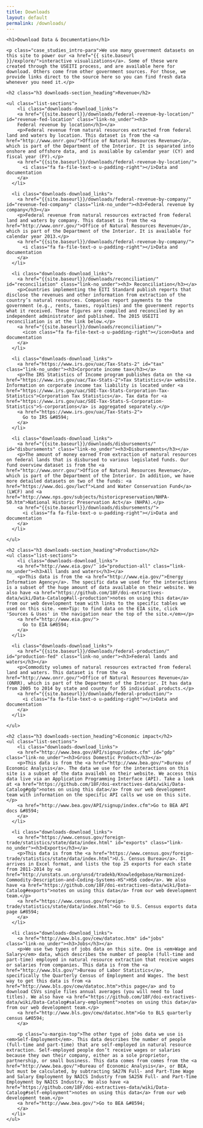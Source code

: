 ```yaml
---
title: Downloads
layout: default
permalink: /downloads/
---
```



<div class="container-outer container-padded">

  <article class="container-left-7 downloads">

    <h1>Download Data & Documentation</h1>

    <p class="case_studies_intro-para">We use many government datasets on this site to power our <a href="{{ site.baseurl }}/explore/">interactive visualizations</a>. Some of these were created through the USEITI process, and are available here for download. Others come from other government sources. For those, we provide links direct to the source here so you can find fresh data whenever you need it.</p>

    <h2 class="h3 downloads-section_heading">Revenue</h2>

    <ul class="list-sections">
    	<li class="downloads-download_links">
        <a href="{{site.baseurl}}/downloads/federal-revenue-by-location/" id="revenue-fed-location" class="link-no_under"><h3>
        Federal revenue by location</h3></a>
        <p>Federal revenue from natural resources extracted from federal land and waters by location. This dataset is from the <a href="http://www.onrr.gov/">Office of Natural Resources Revenue</a>, which is part of the Department of the Interior. It is separated into onshore and offshore data, and is available by calendar year (CY) and fiscal year (FY).</p>
        <a href="{{site.baseurl}}/downloads/federal-revenue-by-location/">
          <i class="fa fa-file-text-o u-padding-right"></i>Data and documentation
        </a>
      </li>

      <li class="downloads-download_links">
        <a href="{{site.baseurl}}/downloads/federal-revenue-by-company/" id="revenue-fed-company" class="link-no_under"><h3>Federal revenue by company</h3></a>
        <p>Federal revenue from natural resources extracted from federal land and waters by company. This dataset is from the <a href="http://www.onrr.gov/">Office of Natural Resources Revenue</a>, which is part of the Department of the Interior. It is available for calendar year 2013.</p>
        <a href="{{site.baseurl}}/downloads/federal-revenue-by-company/">
          <i class="fa fa-file-text-o u-padding-right"></i>Data and documentation
        </a>
      </li>

      <li class="downloads-download_links">
        <a href="{{site.baseurl}}/downloads/reconciliation/" id="reconciliation" class="link-no_under"><h3> Reconciliation</h3></a>
        <p>Countries implementing the EITI Standard publish reports that disclose the revenues and other information from extraction of the country’s natural resources. Companies report payments to the government (e.g., rents, taxes, royalties) and the government reports what it received. These figures are compiled and reconciled by an independent administrator and published. The 2015 USEITI reconciliation is at the link below.</p>
        <a href="{{site.baseurl}}/downloads/reconciliation/">
          <icon class="fa fa-file-text-o u-padding-right"></icon>Data and documentation
        </a>
      </li>

      <li class="downloads-download_links">
        <a href="https://www.irs.gov/uac/Tax-Stats-2" id="tax" class="link-no_under"><h3>Corporate income tax</h3></a>
        <p>The IRS Statistics of Income program publishes data on the <a href="https://www.irs.gov/uac/Tax-Stats-2">Tax Statistics</a> website. Information on corporate income tax liability is located under <a href="https://www.irs.gov/uac/SOI-Tax-Stats-Corporation-Tax-Statistics">Corporation Tax Statistics</a>. Tax data for <a href="https://www.irs.gov/uac/SOI-Tax-Stats-S-Corporation-Statistics">S-corporations</a> is aggregated separately.</p>
        <a href="https://www.irs.gov/uac/Tax-Stats-2">
          Go to IRS &#8594;
        </a>
      </li>

      <li class="downloads-download_links">
        <a href="{{site.baseurl}}/downloads/disbursements/" id="disbursements" class="link-no_under"><h3>Disbursements</h3></a>
        <p>The amount of money earned from extraction of natural resources on federal lands that is disbursed to various legislated funds. Our fund overview dataset is from the <a href="http://www.onrr.gov/">Office of Natural Resources Revenue</a>, which is part of the Department of the Interior. In addition, we have more detailed datasets on two of the funds: <a href="https://www.doi.gov/lwcf">Land and Water Conservation Fund</a> (LWCF) and <a href="http://www.nps.gov/subjects/historicpreservation/NHPA-50.htm">National Historic Preservation Act</a> (NHPA).</p>
        <a href="{{site.baseurl}}/downloads/disbursements/">
          <i class="fa fa-file-text-o u-padding-right"></i>Data and documentation
        </a>
      </li>

    </ul>

    <h2 class="h3 downloads-section_heading">Production</h2>
    <ul class="list-sections">
    	<li class="downloads-download_links">
        <a href="http://www.eia.gov/" id="production-all" class="link-no_under"><h3>All lands and waters</h3></a>
        <p>This data is from the <a href="http://www.eia.gov/">Energy Information Agency</a>. The specific data we used for the interactions is a subset of the huge amount of data available on their website. We also have <a href="https://github.com/18F/doi-extractives-data/wiki/Data-Catalog#all-production">notes on using this data</a> from our web development team with links to the specific tables we used on this site. <em>Tip: to find data on the EIA site, click 'Sources & Uses' in the navigation near the top of the site.</em></p>
        <a href="http://www.eia.gov/">
          Go to EIA &#8594;
        </a>
      </li>

      <li class="downloads-download_links">
        <a href="{{site.baseurl}}/downloads/federal-production/" id="production-fed" class="link-no_under"><h3>Federal lands and waters</h3></a>
        <p>Commodity volumes of natural resources extracted from federal land and waters. This dataset is from the <a href="http://www.onrr.gov/">Office of Natural Resources Revenue</a> (ONRR), which is part of the Department of the Interior. It has data from 2005 to 2014 by state and county for 55 individual products.</p>
        <a href="{{site.baseurl}}/downloads/federal-production/">
          <i class="fa fa-file-text-o u-padding-right"></i>Data and documentation
        </a>
      </li>

    </ul>

    <h2 class="h3 downloads-section_heading">Economic impact</h2>
    <ul class="list-sections">
    	<li class="downloads-download_links">
        <a href="http://www.bea.gov/API/signup/index.cfm" id="gdp" class="link-no_under"><h3>Gross Domestic Product</h3></a>
        <p>This data is from the <a href="http://www.bea.gov/">Bureau of Economic Analysis</a>. The data we use for the interactions on this site is a subset of the data availebl on their website. We access this data live via an Application Programming Interface (API). Take a look at <a href="https://github.com/18F/doi-extractives-data/wiki/Data-Catalog#gdp">notes on using this data</a> from our web development team with information on the specific API calls we use on this site.</p>
        <a href="http://www.bea.gov/API/signup/index.cfm">Go to BEA API docs &#8594;
        </a>
      </li>

      <li class="downloads-download_links">
        <a href="https://www.census.gov/foreign-trade/statistics/state/data/index.html" id="exports" class="link-no_under"><h3>Exports</h3></a>
        <p>This data is from the <a href="https://www.census.gov/foreign-trade/statistics/state/data/index.html">U.S. Census Bureau</a>. It arrives in Excel format, and lists the top 25 exports for each state from 2011-2014 by <a href="http://unstats.un.org/unsd/tradekb/Knowledgebase/Harmonized-Commodity-Description-and-Coding-Systems-HS">HS6 code</a>. We also have <a href="https://github.com/18F/doi-extractives-data/wiki/Data-Catalog#exports">notes on using this data</a> from our web development team.</p>
        <a href="https://www.census.gov/foreign-trade/statistics/state/data/index.html">Go to U.S. Census exports data page &#8594;
        </a>
      </li>

      <li class="downloads-download_links">
        <a href="http://www.bls.gov/cew/datatoc.htm" id="jobs" class="link-no_under"><h3>Jobs</h3></a>
        <p>We use two types of jobs data on this site. One is <em>Wage and Salary</em> data, which describes the number of people (full-time and part-time) employed in natural resource extraction that receive wages or salaries from companies. This data is from the <a href="http://www.bls.gov/">Bureau of Labor Statistics</a>, specifically the Quarterly Census of Employment and Wages. The best way to get this data is from <a href="http://www.bls.gov/cew/datatoc.htm">this page</a> and to download CSVs single files annual averages (you will need to load titles). We also have <a href="https://github.com/18F/doi-extractives-data/wiki/Data-Catalog#salary-employment">notes on using this data</a> from our web development team.</p>
        <a href="http://www.bls.gov/cew/datatoc.htm">Go to BLS quarterly census &#8594;
        </a>

        <p class="u-margin-top">The other type of jobs data we use is <em>Self-Employment</em>. This data describes the number of people (full-time and part-time) that are self-employed in natural resource extraction. Self-employed people don’t receive wages or salaries because they own their company, either as a sole proprietor, partnership, or small business. This data comes from comes from the <a href="http://www.bea.gov/">Bureau of Economic Analysis</a>, or BEA, but must be calculated, by subtracting SA27N Full- and Part-Time Wage and Salary Employment by NAICS Industry from SA25N Full- and Part-Time Employment by NAICS Industry. We also have <a href="https://github.com/18F/doi-extractives-data/wiki/Data-Catalog#self-employment">notes on using this data</a> from our web development team.</p>
        <a href="http://www.bea.gov/">Go to BEA &#8594;
        </a>
      </li>
    </ul>

  </article>

</div>
